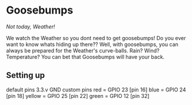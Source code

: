 # Goosebumps
_Not today, Weather!_

We watch the Weather so you dont need to get goosebumps!
Do you ever want to know whats hiding up there?? Well, with goosebumps, you can always be prepared for the Weather's curve-balls.
Rain? Wind? Temperature? You can bet that Goosebumps will have your back.


## Setting up
default pins
    3.3.v
    GND
custom pins
    red = GPIO 23 [pin 16]
    blue = GPIO 24 [pin 18]
    yellow = GPIO 25 [pin 22]
    green = GPIO 12 [pin 32]


